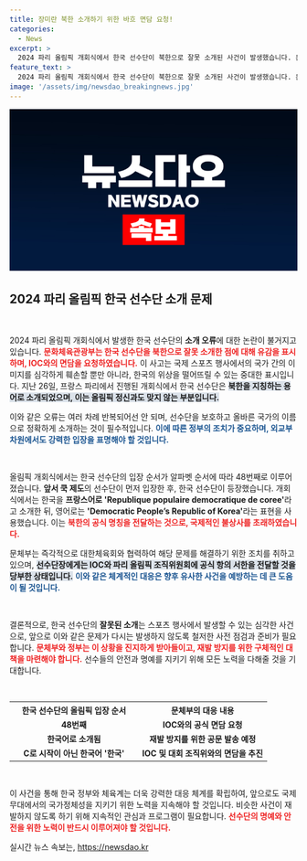```yaml
---
title: 장미란 북한 소개하기 위한 바흐 면담 요청!
categories:
  - News
excerpt: >
  2024 파리 올림픽 개회식에서 한국 선수단이 북한으로 잘못 소개된 사건이 발생했습니다. 문화체육관광부는 즉각 IOC 위원장 면담을 요청하며 강력 항의하겠다고 밝혔습니다.
feature_text: >
  2024 파리 올림픽 개회식에서 한국 선수단이 북한으로 잘못 소개된 사건이 발생했습니다. 문화체육관광부는 즉각 IOC 위원장 면담을 요청하며 강력 항의하겠다고 밝혔습니다.
image: '/assets/img/newsdao_breakingnews.jpg'
---
```


<p><img src="/assets/img/newsdao_breakingnews.jpg" alt="pcversion 속보" /></p>

<h2 data-ke-size="size26">2024 파리 올림픽 한국 선수단 소개 문제</h2>

<p data-ke-size="size16">&nbsp;</p>

<p>2024 파리 올림픽 개회식에서 발생한 한국 선수단의 <b>소개 오류</b>에 대한 논란이 불거지고 있습니다. <b><span style="color: #ee2323;">문화체육관광부는 한국 선수단을 북한으로 잘못 소개한 점에 대해 유감을 표시하며, IOC와의 면담을 요청하였습니다.</span></b> 이 사고는 국제 스포츠 행사에서의 국가 간의 이미지를 심각하게 훼손할 뿐만 아니라, 한국의 위상을 떨어뜨릴 수 있는 중대한 표시입니다. 지난 26일, 프랑스 파리에서 진행된 개회식에서 한국 선수단은 <b><span style="background-color: #21538527;">북한을 지칭하는 용어로 소개되었으며, 이는 올림픽 정신과도 맞지 않는 부분입니다.</span></b> </p>

<p>이와 같은 오류는 여러 차례 반복되어선 안 되며, 선수단을 보호하고 올바른 국가의 이름으로 정확하게 소개하는 것이 필수적입니다. <b><span style="color: #1a5490;">이에 따른 정부의 조치가 중요하며, 외교부 차원에서도 강력한 입장을 표명해야 할 것입니다.</span></b></p>

<p data-ke-size="size16">&nbsp;</p>

<p>올림픽 개회식에서는 한국 선수단의 입장 순서가 알파벳 순서에 따라 48번째로 이루어졌습니다. <b>앞서 쿡 제도</b>의 선수단이 먼저 입장한 후, 한국 선수단이 등장했습니다. 개회식에서는 한국을 <b>프랑스어로 'Republique populaire democratique de coree'</b>라고 소개한 뒤, 영어로는 <b>'Democratic People’s Republic of Korea'</b>라는 표현을 사용했습니다. 이는 <b><span style="color: #ee2323;">북한의 공식 명칭을 전달하는 것으로, 국제적인 불상사를 초래하였습니다.</span></b> </p>

<p>문체부는 즉각적으로 대한체육회와 협력하여 해당 문제를 해결하기 위한 조치를 취하고 있으며, <b><span style="background-color: #21538527;">선수단장에게는 IOC와 파리 올림픽 조직위원회에 공식 항의 서한을 전달할 것을 당부한 상태입니다.</span></b> <b><span style="color: #1a5490;">이와 같은 체계적인 대응은 향후 유사한 사건을 예방하는 데 큰 도움이 될 것입니다.</span></b></p>

<p data-ke-size="size16">&nbsp;</p>

<p>결론적으로, 한국 선수단의 <b>잘못된 소개</b>는 스포츠 행사에서 발생할 수 있는 심각한 사건으로, 앞으로 이와 같은 문제가 다시는 발생하지 않도록 철저한 사전 점검과 준비가 필요합니다. <b><span style="color: #ee2323;">문체부와 정부는 이 상황을 진지하게 받아들이고, 재발 방지를 위한 구체적인 대책을 마련해야 합니다.</span></b> 선수들의 안전과 명예를 지키기 위해 모든 노력을 다해줄 것을 기대합니다. </p>

<p data-ke-size="size16">&nbsp;</p>

<table style="width: 100%; border-collapse: collapse;" data-ke-size="size16">
    <tr>
        <th style="width: 50%; text-align: center; height: 17px;"><b>한국 선수단의 올림픽 입장 순서</b></th>
        <th style="width: 50%; text-align: center; height: 17px;"><b>문체부의 대응 내용</b></th>
    </tr>
    <tr>
        <td style="text-align: center; height: 17px;"><b>48번째</b></td>
        <td style="text-align: center; height: 17px;"><b>IOC와의 공식 면담 요청</b></td>
    </tr>
    <tr>
        <td style="text-align: center; height: 17px;"><b>한국어로 소개됨</b></td>
        <td style="text-align: center; height: 17px;"><b>재발 방지를 위한 공문 발송 예정</b></td>
    </tr>
    <tr>
        <td style="text-align: center; height: 17px;"><b>C로 시작이 아닌 한국어 '한국'</b></td>
        <td style="text-align: center; height: 17px;"><b>IOC 및 대회 조직위와의 면담을 추진</b></td>
    </tr>
</table>

<p data-ke-size="size16">&nbsp;</p>

<p>이 사건을 통해 한국 정부와 체육계는 더욱 강력한 대응 체계를 확립하여, 앞으로도 국제 무대에서의 국가정체성을 지키기 위한 노력을 지속해야 할 것입니다. 비슷한 사건이 재발하지 않도록 하기 위해 지속적인 관심과 프로그램이 필요합니다. <b><span style="color: #ee2323;">선수단의 명예와 안전을 위한 노력이 반드시 이루어져야 할 것입니다.</span></b> </p>
실시간 뉴스 속보는, <a href="https://newsdao.kr" rel="dofollow">https://newsdao.kr</a>



